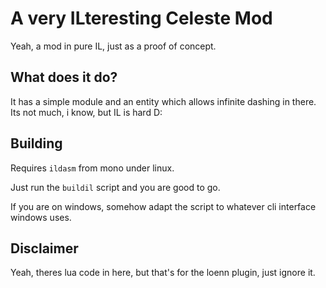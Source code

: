 # A very ILteresting Celeste Mod
Yeah, a mod in pure IL, just as a proof of concept.

## What does it do?
It has a simple module and an entity which allows infinite dashing in there.
Its not much, i know, but IL is hard D:

## Building
Requires `ildasm` from mono under linux.

Just run the `buildil` script and you are good to go.

If you are on windows, somehow adapt the script to whatever cli interface windows uses.

## Disclaimer
Yeah, theres lua code in here, but that's for the loenn plugin, just ignore it.
